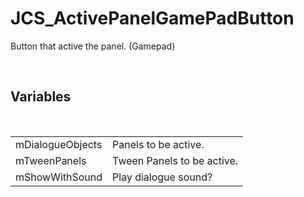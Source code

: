 <div id="content-header">
  <h1>JCS_ActivePanelGamePadButton</h1>
</div>

<p>
  Button that active the panel. (Gamepad)
</p>


<br/>
<h2>Variables</h2>
<br/>

<table>
  <tr>
    <td>mDialogueObjects</td>
    <td>Panels to be active.</td>
  </tr>
  <tr>
    <td>mTweenPanels</td>
    <td>Tween Panels to be active.</td>
  </tr>
  <tr>
    <td>mShowWithSound</td>
    <td>Play dialogue sound?</td>
  </tr>
</table>

